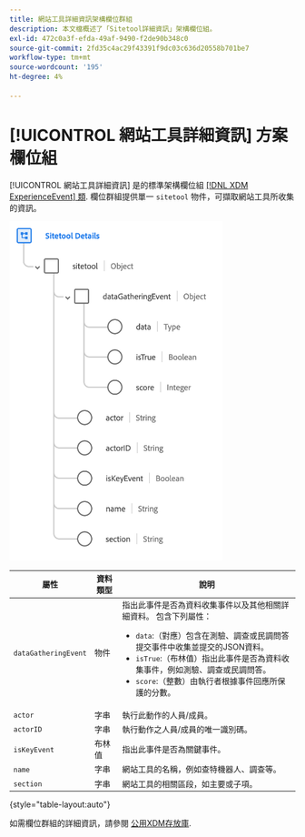 ```yaml
---
title: 網站工具詳細資訊架構欄位群組
description: 本文檔概述了「Sitetool詳細資訊」架構欄位組。
exl-id: 472c0a3f-efda-49af-9490-f2de90b348c0
source-git-commit: 2fd35c4ac29f43391f9dc03c636d20558b701be7
workflow-type: tm+mt
source-wordcount: '195'
ht-degree: 4%

---
```


# [!UICONTROL 網站工具詳細資訊] 方案欄位組

[!UICONTROL 網站工具詳細資訊] 是的標準架構欄位組 [[!DNL XDM ExperienceEvent] 類](../../classes/experienceevent.md). 欄位群組提供單一 `sitetool` 物件，可擷取網站工具所收集的資訊。

![欄位群組結構](../../images/field-groups/sitetool-details.png)

| 屬性 | 資料類型 | 說明 |
| --- | --- | --- |
| `dataGatheringEvent` | 物件 | 指出此事件是否為資料收集事件以及其他相關詳細資料。 包含下列屬性：<ul><li>`data`:（對應）包含在測驗、調查或民調問答提交事件中收集並提交的JSON資料。</li><li>`isTrue`:（布林值）指出此事件是否為資料收集事件，例如測驗、調查或民調問答。</li><li>`score`:（整數）由執行者根據事件回應所保護的分數。</li></ul> |
| `actor` | 字串 | 執行此動作的人員/成員。 |
| `actorID` | 字串 | 執行動作之人員/成員的唯一識別碼。 |
| `isKeyEvent` | 布林值 | 指出此事件是否為關鍵事件。 |
| `name` | 字串 | 網站工具的名稱，例如查特機器人、調查等。 |
| `section` | 字串 | 網站工具的相關區段，如主要或子項。 |

{style="table-layout:auto"}

如需欄位群組的詳細資訊，請參閱 [公用XDM存放庫](https://github.com/adobe/xdm/blob/master/components/fieldgroups/experience-event/industry-verticals/experienceevent-healthcare-sitetool.schema.json).
